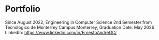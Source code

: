 # Portfolio
Since August 2022, Engineering in Computer Science 2nd Semester from Tecnologico de Monterrey Campus Monterrey, Graduation Date: May 2026
LinkedIn: https://www.linkedin.com/in/ErnestoAndreGC/
